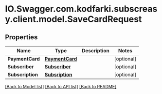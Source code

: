 # IO.Swagger.com.kodfarki.subscreasy.client.model.SaveCardRequest
## Properties

Name | Type | Description | Notes
------------ | ------------- | ------------- | -------------
**PaymentCard** | [**PaymentCard**](PaymentCard.md) |  | [optional] 
**Subscriber** | [**Subscriber**](Subscriber.md) |  | [optional] 
**Subscription** | [**Subsription**](Subsription.md) |  | [optional] 

[[Back to Model list]](../README.md#documentation-for-models) [[Back to API list]](../README.md#documentation-for-api-endpoints) [[Back to README]](../README.md)

